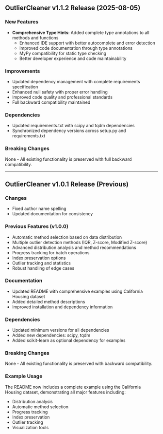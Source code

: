 ## OutlierCleaner v1.1.2 Release (2025-08-05)

### New Features
- **Comprehensive Type Hints**: Added complete type annotations to all methods and functions
  - Enhanced IDE support with better autocomplete and error detection
  - Improved code documentation through type annotations
  - MyPy compatibility for static type checking
  - Better developer experience and code maintainability

### Improvements
- Updated dependency management with complete requirements specification
- Enhanced null safety with proper error handling
- Improved code quality and professional standards
- Full backward compatibility maintained

### Dependencies
- Updated requirements.txt with scipy and tqdm dependencies
- Synchronized dependency versions across setup.py and requirements.txt

### Breaking Changes
None - All existing functionality is preserved with full backward compatibility.

---

## OutlierCleaner v1.0.1 Release (Previous)

### Changes
- Fixed author name spelling
- Updated documentation for consistency

### Previous Features (v1.0.0)
- Automatic method selection based on data distribution
- Multiple outlier detection methods (IQR, Z-score, Modified Z-score)
- Advanced distribution analysis and method recommendations
- Progress tracking for batch operations
- Index preservation options
- Outlier tracking and statistics
- Robust handling of edge cases

### Documentation
- Updated README with comprehensive examples using California Housing dataset
- Added detailed method descriptions
- Improved installation and dependency information

### Dependencies
- Updated minimum versions for all dependencies
- Added new dependencies: scipy, tqdm
- Added scikit-learn as optional dependency for examples

### Breaking Changes
None - All existing functionality is preserved with backward compatibility.

### Example Usage
The README now includes a complete example using the California Housing dataset, demonstrating all major features including:
- Distribution analysis
- Automatic method selection
- Progress tracking
- Index preservation
- Outlier tracking
- Visualization tools